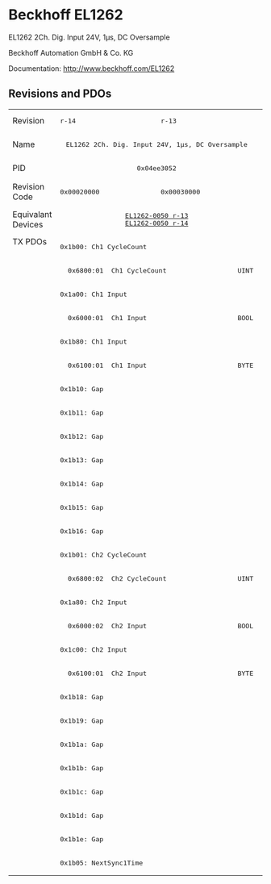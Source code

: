 # Beckhoff EL1262

EL1262 2Ch. Dig. Input 24V, 1µs, DC Oversample

Beckhoff Automation GmbH & Co. KG

Documentation: <a href="http://www.beckhoff.com/EL1262">http://www.beckhoff.com/EL1262</a>

## Revisions and PDOs
<table>
<tr >
<td class="first">Revision</td>
<td ><pre>r-14</pre></td>
<td ><pre>r-13</pre></td>
</tr>
<tr >
<td class="first">Name</td>
<td  colspan=2 align="center"><pre>EL1262 2Ch. Dig. Input 24V, 1µs, DC Oversample</pre></td>
</tr>
<tr >
<td class="first">PID</td>
<td  colspan=2 align="center"><pre>0x04ee3052</pre></td>
</tr>
<tr >
<td class="first">Revision Code</td>
<td ><pre>0x00020000</pre></td>
<td ><pre>0x00030000</pre></td>
</tr>
<tr >
<td class="first">Equivalant Devices</td>
<td  colspan=2 align="center"><pre><a href="EL1262-0050">EL1262-0050 r-13</a><br/><a href="EL1262-0050">EL1262-0050 r-14</a></pre></td>
</tr>
<tr class="txpdo pdosection">
<td class="first" rowspan=27 valign=top>TX PDOs</td>
<td colspan=2 align="left"><pre>0x1b00: Ch1 CycleCount</pre></td>
<td></td>
</tr>
<tr class="txpdo">
<td  colspan=2 align="left"><pre>  0x6800:01  Ch1 CycleCount                  UINT</pre></td>
</tr>
<tr class="txpdo pdosection">
<td  colspan=2 align="left"><pre>0x1a00: Ch1 Input</pre></td>
</tr>
<tr class="txpdo">
<td  colspan=2 align="left"><pre>  0x6000:01  Ch1 Input                       BOOL</pre></td>
</tr>
<tr class="txpdo pdosection">
<td  colspan=2 align="left"><pre>0x1b80: Ch1 Input</pre></td>
</tr>
<tr class="txpdo">
<td  colspan=2 align="left"><pre>  0x6100:01  Ch1 Input                       BYTE</pre></td>
</tr>
<tr class="txpdo pdosection">
<td  colspan=2 align="left"><pre>0x1b10: Gap</pre></td>
</tr>
<tr class="txpdo pdosection">
<td  colspan=2 align="left"><pre>0x1b11: Gap</pre></td>
</tr>
<tr class="txpdo pdosection">
<td  colspan=2 align="left"><pre>0x1b12: Gap</pre></td>
</tr>
<tr class="txpdo pdosection">
<td  colspan=2 align="left"><pre>0x1b13: Gap</pre></td>
</tr>
<tr class="txpdo pdosection">
<td  colspan=2 align="left"><pre>0x1b14: Gap</pre></td>
</tr>
<tr class="txpdo pdosection">
<td  colspan=2 align="left"><pre>0x1b15: Gap</pre></td>
</tr>
<tr class="txpdo pdosection">
<td  colspan=2 align="left"><pre>0x1b16: Gap</pre></td>
</tr>
<tr class="txpdo pdosection">
<td  colspan=2 align="left"><pre>0x1b01: Ch2 CycleCount</pre></td>
</tr>
<tr class="txpdo">
<td  colspan=2 align="left"><pre>  0x6800:02  Ch2 CycleCount                  UINT</pre></td>
</tr>
<tr class="txpdo pdosection">
<td  colspan=2 align="left"><pre>0x1a80: Ch2 Input</pre></td>
</tr>
<tr class="txpdo">
<td  colspan=2 align="left"><pre>  0x6000:02  Ch2 Input                       BOOL</pre></td>
</tr>
<tr class="txpdo pdosection">
<td  colspan=2 align="left"><pre>0x1c00: Ch2 Input</pre></td>
</tr>
<tr class="txpdo">
<td  colspan=2 align="left"><pre>  0x6100:01  Ch2 Input                       BYTE</pre></td>
</tr>
<tr class="txpdo pdosection">
<td  colspan=2 align="left"><pre>0x1b18: Gap</pre></td>
</tr>
<tr class="txpdo pdosection">
<td  colspan=2 align="left"><pre>0x1b19: Gap</pre></td>
</tr>
<tr class="txpdo pdosection">
<td  colspan=2 align="left"><pre>0x1b1a: Gap</pre></td>
</tr>
<tr class="txpdo pdosection">
<td  colspan=2 align="left"><pre>0x1b1b: Gap</pre></td>
</tr>
<tr class="txpdo pdosection">
<td  colspan=2 align="left"><pre>0x1b1c: Gap</pre></td>
</tr>
<tr class="txpdo pdosection">
<td  colspan=2 align="left"><pre>0x1b1d: Gap</pre></td>
</tr>
<tr class="txpdo pdosection">
<td  colspan=2 align="left"><pre>0x1b1e: Gap</pre></td>
</tr>
<tr class="txpdo pdosection">
<td  colspan=2 align="left"><pre>0x1b05: NextSync1Time</pre></td>
</tr>
</table>
